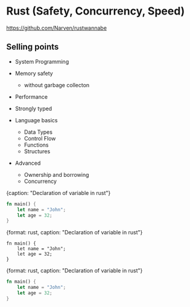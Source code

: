 # Rust (Safety, Concurrency, Speed)

https://github.com/Narven/rustwannabe


## Selling points

* System Programming
* Memory safety
  * without garbage collecton
* Performance
* Strongly typed


* Language basics
  * Data Types
  * Control Flow
  * Functions
  * Structures
* Advanced
  * Ownership and borrowing
  * Concurrency
  

{caption: "Declaration of variable in rust"}
```rust
fn main() {
    let name = "John";
    let age = 32;
}
```

{format: rust, caption: "Declaration of variable in rust"}
```
fn main() {
    let name = "John";
    let age = 32;
}
```

{format: rust, caption: "Declaration of variable in rust"}
```rust
fn main() {
    let name = "John";
    let age = 32;
}
```
